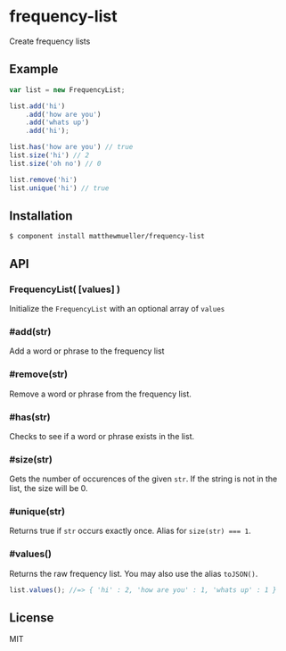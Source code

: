 
# frequency-list

  Create frequency lists

## Example

```js
var list = new FrequencyList;

list.add('hi')
    .add('how are you')
    .add('whats up')
    .add('hi');

list.has('how are you') // true
list.size('hi') // 2
list.size('oh no') // 0

list.remove('hi')
list.unique('hi') // true
```

## Installation

    $ component install matthewmueller/frequency-list

## API

### FrequencyList( [values] )

Initialize the `FrequencyList` with an optional array of `values`

### #add(str)

Add a word or phrase to the frequency list

### #remove(str)

Remove a word or phrase from the frequency list.

### #has(str)

Checks to see if a word or phrase exists in the list.

### #size(str)

Gets the number of occurences of the given `str`. If the string is not in the list, the size will be 0.

### #unique(str)

Returns true if `str` occurs exactly once. Alias for `size(str) === 1`.

### #values()

Returns the raw frequency list. You may also use the alias `toJSON()`.

```js
list.values(); //=> { 'hi' : 2, 'how are you' : 1, 'whats up' : 1 }
```

## License

  MIT
